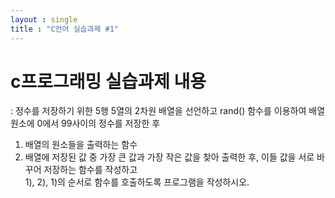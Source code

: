 ```yaml
---
layout : single
title : "C언어 실습과제 #1"
---
```


# c프로그래밍 실습과제 내용  
: 정수를 저장하기 위한 5행 5열의 2차원 배열을 선언하고 rand() 함수를 이용하여 배열 원소에 0에서 99사이의 정수를 저장한 후  
1) 배열의 원소들을 출력하는 함수  
2) 배열에 저장된 값 중 가장 큰 값과 가장 작은 값을 찾아 출력한 후, 이들 값을 서로 바꾸어 저장하는 함수를 작성하고  
1), 2), 1)의 순서로 함수를 호출하도록 프로그램을 작성하시오.  
<script src="https://gist.github.com/Koriny-sm/0e276672116d27e9dd0fd3aa3279cd57.js"></script>
